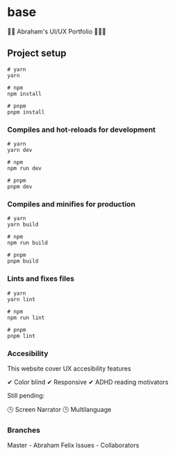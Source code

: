 # base

👨‍🔧 Abraham's UI/UX Portfolio 🌈🐱‍🏍

## Project setup

```
# yarn
yarn

# npm
npm install

# pnpm
pnpm install
```

### Compiles and hot-reloads for development

```
# yarn
yarn dev

# npm
npm run dev

# pnpm
pnpm dev
```

### Compiles and minifies for production

```
# yarn
yarn build

# npm
npm run build

# pnpm
pnpm build
```

### Lints and fixes files

```
# yarn
yarn lint

# npm
npm run lint

# pnpm
pnpm lint
```

### Accesibility

This website cover UX accesibility features

✔ Color blind
✔ Responsive 
✔ ADHD reading motivators

Still pending: 

🕒 Screen Narrator
🕒 Multilanguage

### Branches

Master - Abraham Felix
Issues - Collaborators
